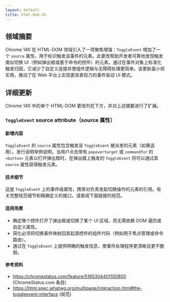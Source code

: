 ```yaml
---
layout: default
title: html-dom-zh
---
```


## 领域摘要

Chrome 140 在 HTML-DOM 领域引入了一项聚焦增强：`ToggleEvent` 增加了一个 `source` 属性，用于标识触发该事件的元素。此更改帮助开发者可靠地发现触发类似切换 UI（例如弹出框或基于命令的控件）的元素。通过在事件对象上标准化触发归因，它减少了自定义连接并使组件逻辑与无障碍处理更简单。该更新虽小但实用，推动了在 Web 平台上实现更具表现力的事件驱动 UI 模式。

## 详细更新

Chrome 140 中的单个 HTML-DOM 更改列在下方，并对上述摘要进行了扩展。

### `ToggleEvent` source attribute（source 属性）

#### 新增内容
`ToggleEvent` 的 `source` 属性包含触发该 `ToggleEvent` 被派发的元素（如果适用）。发行说明举例说明，当用户点击带有 `popovertarget` 或 `commandfor` 的 `<button>` 元素以打开弹出框时，在弹出框上触发的 `ToggleEvent` 将可以通过其 `source` 属性获得触发元素。

#### 技术细节
这是 `ToggleEvent` 上的事件级属性，携带对负责发起切换操作的元素的引用。有关完整规范细节和精确定义的接口，请查阅下面链接的规范。

#### 适用场景
- 确定哪个控件打开了弹出框或切换了某个 UI 区域，而无需依赖 DOM 遍历或自定义属性。  
- 简化必须将切换事件映射回其起源控件的组件代码（例如用于焦点管理或命令路由）。  
- 通过在 `ToggleEvent` 上提供明确的触发信息，使事件处理程序更清晰且更不脆弱。

#### 参考资料
- https://chromestatus.com/feature/5165304401100800 (ChromeStatus.com 条目)  
- https://html.spec.whatwg.org/multipage/interaction.html#the-toggleevent-interface (规范)

